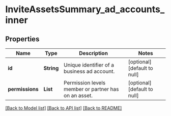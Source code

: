 # InviteAssetsSummary_ad_accounts_inner
## Properties

| Name | Type | Description | Notes |
|------------ | ------------- | ------------- | -------------|
| **id** | **String** | Unique identifier of a business ad account. | [optional] [default to null] |
| **permissions** | **List** | Permission levels member or partner has on an asset. | [optional] [default to null] |

[[Back to Model list]](../README.md#documentation-for-models) [[Back to API list]](../README.md#documentation-for-api-endpoints) [[Back to README]](../README.md)

